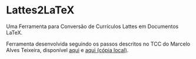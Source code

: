 # Lattes2LaTeX

Uma Ferramenta para Conversão de Currículos Lattes em Documentos LaTeX.

Ferramenta desenvolvida seguindo os passos descritos no TCC do Marcelo Alves Teixeira, disponível [aqui](https://www.inf.ufrgs.br/~nicolas/pdf/tcc_teixeira.pdf) e [aqui (cópia local)](tcc_teixeira.pdf).      